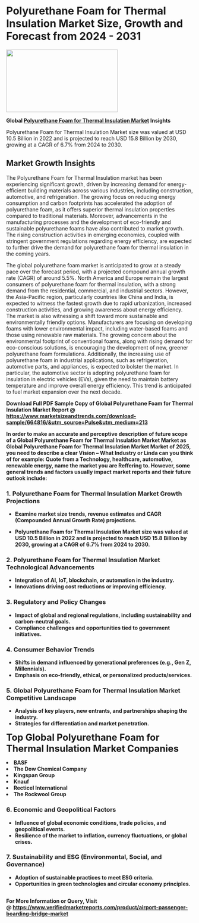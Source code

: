 <H1>Polyurethane Foam for Thermal Insulation Market Size, Growth and Forecast from 2024 - 2031</H1><img class="aligncenter size-medium wp-image-584254" src="https://thirdeyenews.in/wp-content/uploads/2024/09/Global-Market-Research-300x168.jpeg" alt="" width="300" height="168" /><p><strong>Global&nbsp;<a href="https://www.marketsizeandtrends.com/download-sample/664816/&amp;utm_source=Pulse&amp;utm_medium=213">Polyurethane Foam for Thermal Insulation Market</a> Insights</strong></p><p>Polyurethane Foam for Thermal Insulation Market size was valued at USD 10.5 Billion in 2022 and is projected to reach USD 15.8 Billion by 2030, growing at a CAGR of 6.7% from 2024 to 2030.</p><p><h2>Market Growth Insights</h2> <p>The Polyurethane Foam for Thermal Insulation market has been experiencing significant growth, driven by increasing demand for energy-efficient building materials across various industries, including construction, automotive, and refrigeration. The growing focus on reducing energy consumption and carbon footprints has accelerated the adoption of polyurethane foam, as it offers superior thermal insulation properties compared to traditional materials. Moreover, advancements in the manufacturing processes and the development of eco-friendly and sustainable polyurethane foams have also contributed to market growth. The rising construction activities in emerging economies, coupled with stringent government regulations regarding energy efficiency, are expected to further drive the demand for polyurethane foam for thermal insulation in the coming years.</p> <p><strong></strong></p> <p>The global polyurethane foam market is anticipated to grow at a steady pace over the forecast period, with a projected compound annual growth rate (CAGR) of around 5.5%. North America and Europe remain the largest consumers of polyurethane foam for thermal insulation, with a strong demand from the residential, commercial, and industrial sectors. However, the Asia-Pacific region, particularly countries like China and India, is expected to witness the fastest growth due to rapid urbanization, increased construction activities, and growing awareness about energy efficiency. The market is also witnessing a shift toward more sustainable and environmentally friendly options. Manufacturers are focusing on developing foams with lower environmental impact, including water-based foams and those using renewable raw materials. The growing concern about the environmental footprint of conventional foams, along with rising demand for eco-conscious solutions, is encouraging the development of new, greener polyurethane foam formulations. Additionally, the increasing use of polyurethane foam in industrial applications, such as refrigeration, automotive parts, and appliances, is expected to bolster the market. In particular, the automotive sector is adopting polyurethane foam for insulation in electric vehicles (EVs), given the need to maintain battery temperature and improve overall energy efficiency. This trend is anticipated to fuel market expansion over the next decade. <p><strong></p><p><span class=""><strong>Download Full PDF Sample Copy of Global Polyurethane Foam for Thermal Insulation Market Report</strong> @ <a href="https://www.marketsizeandtrends.com/download-sample/664816/&amp;utm_source=Pulse&amp;utm_medium=213" target="_blank">https://www.marketsizeandtrends.com/download-sample/664816/&amp;utm_source=Pulse&amp;utm_medium=213</a></span></p><p>In order to make an accurate and perceptive description of future scope of a Global&nbsp;Polyurethane Foam for Thermal Insulation Market Market as Global&nbsp;Polyurethane Foam for Thermal Insulation Market Market of 2025, you need to describe a clear Vision &ndash; What Industry or Linda can you think of for example: Quote from a Technology, healthcare, automotive, renewable energy, name the market you are Reffering to. However, some general trends and factors usually impact market reports and their future outlook include:</p><h3>1.&nbsp;<strong>Polyurethane Foam for Thermal Insulation Market Growth Projections</strong></h3><ul><li>Examine market size trends, revenue estimates and CAGR (Compounded Annual Growth Rate) projections.</li><li><p>Polyurethane Foam for Thermal Insulation Market size was valued at USD 10.5 Billion in 2022 and is projected to reach USD 15.8 Billion by 2030, growing at a CAGR of 6.7% from 2024 to 2030.</p></li></ul><h3>2.&nbsp;<strong>Polyurethane Foam for Thermal Insulation Market Technological Advancements</strong></h3><ul><li>Integration of AI, IoT, blockchain, or automation in the industry.</li><li>Innovations driving cost reductions or improving efficiency.</li></ul><h3>3.&nbsp;<strong>Regulatory and Policy Changes</strong></h3><ul><li>Impact of global and regional regulations, including sustainability and carbon-neutral goals.</li><li>Compliance challenges and opportunities tied to government initiatives.</li></ul><h3>4.&nbsp;<strong>Consumer Behavior Trends</strong></h3><ul><li>Shifts in demand influenced by generational preferences (e.g., Gen Z, Millennials).</li><li>Emphasis on eco-friendly, ethical, or personalized products/services.</li></ul><h3>5.&nbsp;<strong>Global Polyurethane Foam for Thermal Insulation Market Competitive Landscape</strong></h3><ul><li>Analysis of key players, new entrants, and partnerships shaping the industry.</li><li>Strategies for differentiation and market penetration.</li></ul><p data-pm-slice="1 1 []"><span style="color: inherit; font-family: inherit; font-size: 25px;">Top Global Polyurethane Foam for Thermal Insulation Market Companies</span></p><div class="" data-test-id=""><p><li>BASF</li><li> The Dow Chemical Company</li><li> Kingspan Group</li><li> Knauf</li><li> Recticel International</li><li> The Rockwool Group</li></p></div><h3>6.&nbsp;<strong>Economic and Geopolitical Factors</strong></h3><ul><li>Influence of global economic conditions, trade policies, and geopolitical events.</li><li>Resilience of the market to inflation, currency fluctuations, or global crises.</li></ul><h3>7.&nbsp;<strong>Sustainability and ESG (Environmental, Social, and Governance)</strong></h3><ul><li>Adoption of sustainable practices to meet ESG criteria.</li><li>Opportunities in green technologies and circular economy principles.</li></ul><h2><strong style="font-size: 14px;">For More Information or Query, Visit @&nbsp;</strong><a style="background-color: #ffffff; font-size: 14px;" href="https://www.marketsizeandtrends.com/report/polyurethane-foam-for-thermal-insulation-market/" target="_blank">https://www.verifiedmarketreports.com/product/airport-passenger-boarding-bridge-market</a></h2>
